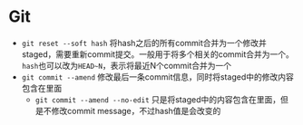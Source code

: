 # Git

- `git reset --soft hash` 将hash之后的所有commit合并为一个修改并staged，需要重新commit提交。一般用于将多个相关的commit合并为一个。`hash`也可以改为`HEAD~N`，表示将最近N个commit合并为一个
- `git commit --amend` 修改最后一条commit信息，同时将staged中的修改内容包含在里面
  - `git commit --amend --no-edit` 只是将staged中的内容包含在里面，但是不修改commit message，不过hash值是会改变的
